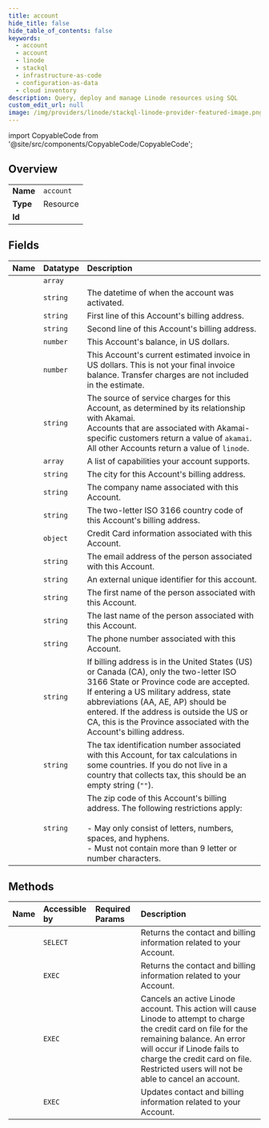 ```yaml
---
title: account
hide_title: false
hide_table_of_contents: false
keywords:
  - account
  - account
  - linode    
  - stackql
  - infrastructure-as-code
  - configuration-as-data
  - cloud inventory
description: Query, deploy and manage Linode resources using SQL
custom_edit_url: null
image: /img/providers/linode/stackql-linode-provider-featured-image.png
---
```


import CopyableCode from '@site/src/components/CopyableCode/CopyableCode';




## Overview
<table><tbody>
<tr><td><b>Name</b></td><td><code>account</code></td></tr>
<tr><td><b>Type</b></td><td>Resource</td></tr>
<tr><td><b>Id</b></td><td><CopyableCode code="linode.account.account" /></td></tr>
</tbody></table>

## Fields
| Name | Datatype | Description |
|:-----|:---------|:------------|
| <CopyableCode code="active_promotions" /> | `array` |  |
| <CopyableCode code="active_since" /> | `string` | The datetime of when the account was activated. |
| <CopyableCode code="address_1" /> | `string` | First line of this Account's billing address. |
| <CopyableCode code="address_2" /> | `string` | Second line of this Account's billing address. |
| <CopyableCode code="balance" /> | `number` | This Account's balance, in US dollars. |
| <CopyableCode code="balance_uninvoiced" /> | `number` | This Account's current estimated invoice in US dollars. This is not your final invoice balance. Transfer charges are not included in the estimate.<br /> |
| <CopyableCode code="billing_source" /> | `string` | The source of service charges for this Account, as determined by its relationship with Akamai.<br />Accounts that are associated with Akamai-specific customers return a value of `akamai`.<br />All other Accounts return a value of `linode`.<br /> |
| <CopyableCode code="capabilities" /> | `array` | A list of capabilities your account supports.<br /> |
| <CopyableCode code="city" /> | `string` | The city for this Account's billing address. |
| <CopyableCode code="company" /> | `string` | The company name associated with this Account. |
| <CopyableCode code="country" /> | `string` | The two-letter ISO 3166 country code of this Account's billing address.<br /> |
| <CopyableCode code="credit_card" /> | `object` | Credit Card information associated with this Account. |
| <CopyableCode code="email" /> | `string` | The email address of the person associated with this Account. |
| <CopyableCode code="euuid" /> | `string` | An external unique identifier for this account.<br /> |
| <CopyableCode code="first_name" /> | `string` | The first name of the person associated with this Account. |
| <CopyableCode code="last_name" /> | `string` | The last name of the person associated with this Account. |
| <CopyableCode code="phone" /> | `string` | The phone number associated with this Account. |
| <CopyableCode code="state" /> | `string` | If billing address is in the United States (US) or Canada (CA), only the two-letter ISO 3166 State or Province code are accepted. If entering a US military address, state abbreviations (AA, AE, AP) should be entered. If the address is outside the US or CA, this is the Province associated with the Account's billing address.<br /> |
| <CopyableCode code="tax_id" /> | `string` | The tax identification number associated with this Account, for tax calculations in some countries. If you do not live in a country that collects tax, this should be an empty string (`""`).<br /> |
| <CopyableCode code="zip" /> | `string` | The zip code of this Account's billing address. The following restrictions apply:<br /><br />- May only consist of letters, numbers, spaces, and hyphens.<br />- Must not contain more than 9 letter or number characters.<br /> |
## Methods
| Name | Accessible by | Required Params | Description |
|:-----|:--------------|:----------------|:------------|
| <CopyableCode code="getAccount" /> | `SELECT` |  | Returns the contact and billing information related to your Account.<br /> |
| <CopyableCode code="_getAccount" /> | `EXEC` |  | Returns the contact and billing information related to your Account.<br /> |
| <CopyableCode code="cancelAccount" /> | `EXEC` |  | Cancels an active Linode account. This action will cause Linode to attempt to charge the credit card on file for the remaining balance. An error will occur if Linode fails to charge the credit card on file. Restricted users will not be able to cancel an account.<br /> |
| <CopyableCode code="updateAccount" /> | `EXEC` |  | Updates contact and billing information related to your Account.<br /> |
